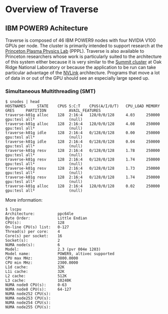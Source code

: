 # Overview of Traverse

## IBM POWER9 Achitecture

Traverse is composed of 46 IBM POWER9 nodes with four NVIDIA V100 GPUs per node. The cluster is primarily intended
to support research at the <a href="https://www.pppl.gov">Princeton
Plasma Physics Lab</a> (PPPL). Traverse is also available to Princeton researchers whose work is particularly
suited to the architecture of this system either because it is very similar to
the <a href="https://www.olcf.ornl.gov/olcf-resources/compute-systems/summit/">Summit cluster</a> at Oak Ridge National
Laboratory or because the application to be run can take particular advantage of
the <a href="https://www.nvidia.com/en-us/data-center/nvlink/">NVLink</a> architecture. Programs that move a lot of
data in or out of the GPU should see an especially large speed up.

### Simultaneous Multithreading (SMT)

```
$ snodes | head
HOSTNAMES     STATE    CPUS S:C:T    CPUS(A/I/O/T)   CPU_LOAD MEMORY   GRES     PARTITION          AVAIL_FEATURES
traverse-k01g alloc    128  2:16:4   128/0/0/128     4.03     250000   gpu:tesl all*               (null)
traverse-k01g alloc    128  2:16:4   128/0/0/128     4.08     250000   gpu:tesl all*               (null)
traverse-k01g idle     128  2:16:4   0/128/0/128     0.00     250000   gpu:tesl all*               (null)
traverse-k01g idle     128  2:16:4   0/128/0/128     0.04     250000   gpu:tesl all*               (null)
traverse-k01g resv     128  2:16:4   0/128/0/128     1.78     250000   gpu:tesl all*               (null)
traverse-k01g resv     128  2:16:4   0/128/0/128     1.74     250000   gpu:tesl all*               (null)
traverse-k01g resv     128  2:16:4   0/128/0/128     1.73     250000   gpu:tesl all*               (null)
traverse-k01g resv     128  2:16:4   0/128/0/128     1.74     250000   gpu:tesl all*               (null)
traverse-k01g alloc    128  2:16:4   128/0/0/128     0.02     250000   gpu:tesl all*               (null)
```

More information:

```
$ lscpu
Architecture:          ppc64le
Byte Order:            Little Endian
CPU(s):                128
On-line CPU(s) list:   0-127
Thread(s) per core:    4
Core(s) per socket:    16
Socket(s):             2
NUMA node(s):          6
Model:                 2.3 (pvr 004e 1203)
Model name:            POWER9, altivec supported
CPU max MHz:           3800.0000
CPU min MHz:           2300.0000
L1d cache:             32K
L1i cache:             32K
L2 cache:              512K
L3 cache:              10240K
NUMA node0 CPU(s):     0-63
NUMA node8 CPU(s):     64-127
NUMA node252 CPU(s):   
NUMA node253 CPU(s):   
NUMA node254 CPU(s):   
NUMA node255 CPU(s):   
```

